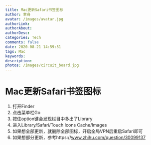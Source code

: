 ```yaml
---
title: Mac更新Safari书签图标
author: 聿舟
avatar: /images/avatar.jpg
authorLink: 
authorAbout: 
authorDesc: 
categories: Tech
comments: false
date: 2020-08-21 14:59:51
tags: Mac
keywords:
description:
photos: /images/circuit_board.jpg
---
```


# Mac更新Safari书签图标

1. 打开Finder
2. 点击菜单栏Go
3. 按住option键会发现栏目中多出了Library
4. 进入Library/Safari/Touch Icons Cache/Images
5. 如果想全部更新，就删除全部图标，开启全局VPN后重启Safari即可
6. 如果想部分更新，参考https://www.zhihu.com/question/30099137